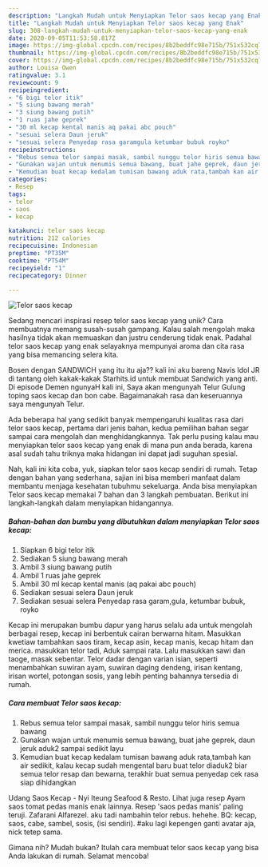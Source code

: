 ```yaml
---
description: "Langkah Mudah untuk Menyiapkan Telor saos kecap yang Enak"
title: "Langkah Mudah untuk Menyiapkan Telor saos kecap yang Enak"
slug: 308-langkah-mudah-untuk-menyiapkan-telor-saos-kecap-yang-enak
date: 2020-09-05T11:53:58.817Z
image: https://img-global.cpcdn.com/recipes/8b2beddfc98e715b/751x532cq70/telor-saos-kecap-foto-resep-utama.jpg
thumbnail: https://img-global.cpcdn.com/recipes/8b2beddfc98e715b/751x532cq70/telor-saos-kecap-foto-resep-utama.jpg
cover: https://img-global.cpcdn.com/recipes/8b2beddfc98e715b/751x532cq70/telor-saos-kecap-foto-resep-utama.jpg
author: Louisa Owen
ratingvalue: 3.1
reviewcount: 9
recipeingredient:
- "6 bigi telor itik"
- "5 siung bawang merah"
- "3 siung bawang putih"
- "1 ruas jahe geprek"
- "30 ml kecap kental manis aq pakai abc pouch"
- "sesuai selera Daun jeruk"
- "sesuai selera Penyedap rasa garamgula ketumbar bubuk royko"
recipeinstructions:
- "Rebus semua telor sampai masak, sambil nunggu telor hiris semua bawang"
- "Gunakan wajan untuk menumis semua bawang, buat jahe geprek, daun jeruk aduk2 sampai sedikit layu"
- "Kemudian buat kecap kedalam tumisan bawang aduk rata,tambah kan air sedikit, kalau kecap sudah mengental baru buat telor diaduk2 biar semua telor resap dan bewarna, terakhir buat semua penyedap cek rasa siap dihidangkan"
categories:
- Resep
tags:
- telor
- saos
- kecap

katakunci: telor saos kecap 
nutrition: 212 calories
recipecuisine: Indonesian
preptime: "PT35M"
cooktime: "PT54M"
recipeyield: "1"
recipecategory: Dinner

---
```



![Telor saos kecap](https://img-global.cpcdn.com/recipes/8b2beddfc98e715b/751x532cq70/telor-saos-kecap-foto-resep-utama.jpg)

Sedang mencari inspirasi resep telor saos kecap yang unik? Cara membuatnya memang susah-susah gampang. Kalau salah mengolah maka hasilnya tidak akan memuaskan dan justru cenderung tidak enak. Padahal telor saos kecap yang enak selayaknya mempunyai aroma dan cita rasa yang bisa memancing selera kita.

Bosen dengan SANDWICH yang itu itu aja?? kali ini aku bareng Navis Idol JR di tantang oleh kakak-kakak Starhits.id untuk membuat Sandwich yang anti. Di episode Demen ngunyaH kali ini, Saya akan mengunyah Telur Gulung toping saos kecap dan bon cabe. Bagaimanakah rasa dan keseruannya saya mengunyah Telur.

Ada beberapa hal yang sedikit banyak mempengaruhi kualitas rasa dari telor saos kecap, pertama dari jenis bahan, kedua pemilihan bahan segar sampai cara mengolah dan menghidangkannya. Tak perlu pusing kalau mau menyiapkan telor saos kecap yang enak di mana pun anda berada, karena asal sudah tahu triknya maka hidangan ini dapat jadi suguhan spesial.


Nah, kali ini kita coba, yuk, siapkan telor saos kecap sendiri di rumah. Tetap dengan bahan yang sederhana, sajian ini bisa memberi manfaat dalam membantu menjaga kesehatan tubuhmu sekeluarga. Anda bisa menyiapkan Telor saos kecap memakai 7 bahan dan 3 langkah pembuatan. Berikut ini langkah-langkah dalam menyiapkan hidangannya.

<!--inarticleads1-->

##### Bahan-bahan dan bumbu yang dibutuhkan dalam menyiapkan Telor saos kecap:

1. Siapkan 6 bigi telor itik
1. Sediakan 5 siung bawang merah
1. Ambil 3 siung bawang putih
1. Ambil 1 ruas jahe geprek
1. Ambil 30 ml kecap kental manis (aq pakai abc pouch)
1. Sediakan sesuai selera Daun jeruk
1. Sediakan sesuai selera Penyedap rasa garam,gula, ketumbar bubuk, royko


Kecap ini merupakan bumbu dapur yang harus selalu ada untuk mengolah berbagai resep, kecap ini berbentuk cairan berwarna hitam. Masukkan kwetiaw tambahkan saos tiram, kecap asin, kecap manis, kecap hitam dan merica. masukkan telor tadi, Aduk sampai rata. Lalu masukkan sawi dan taoge, masak sebentar. Telor dadar dengan varian isian, seperti menambahkan suwiran ayam, suwiran daging dendeng, irisan kentang, irisan wortel, potongan sosis, yang lebih penting bahannya tersedia di rumah. 

<!--inarticleads2-->

##### Cara membuat Telor saos kecap:

1. Rebus semua telor sampai masak, sambil nunggu telor hiris semua bawang
1. Gunakan wajan untuk menumis semua bawang, buat jahe geprek, daun jeruk aduk2 sampai sedikit layu
1. Kemudian buat kecap kedalam tumisan bawang aduk rata,tambah kan air sedikit, kalau kecap sudah mengental baru buat telor diaduk2 biar semua telor resap dan bewarna, terakhir buat semua penyedap cek rasa siap dihidangkan


Udang Saos Kecap - Nyi Iteung Seafood &amp; Resto. Lihat juga resep Ayam saos tomat pedas manis enak lainnya. Resep &#39;saos pedas manis&#39; paling teruji. Zafarani Alfarezel. aku tadi nambahin telor rebus. hehehe. BQ: kecap, saos, cabe, sambel, sosis, (isi sendiri). #aku lagi kepengen ganti avatar aja, nick tetep sama. 

Gimana nih? Mudah bukan? Itulah cara membuat telor saos kecap yang bisa Anda lakukan di rumah. Selamat mencoba!
